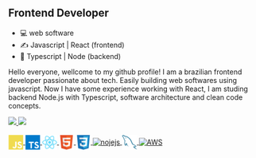 ## Frontend Developer

- 💻 web software
- ✍ Javascript | React (frontend)
- 🌱 Typescript | Node (backend)

Hello everyone, wellcome to my github profile!
I am a brazilian frontend developer passionate about tech. Easily building web softwares using javascript. Now I have some experience working with React, I am studing backend Node.js with Typescript, software architecture and clean code concepts.

<div>
  <a href="https://github.com/joaocorreia1" />
  <img height="150em" src="https://github-readme-stats.vercel.app/api?username=joaocorreia1&show_icons=true&theme=tokyonight&include_all_commits=true&count_private=true"   />
  <img height="150em" src="https://github-readme-stats.vercel.app/api/top-langs/?username=joaocorreia1&layout=compact&langs_count=7&theme=tokyonight" />
</div>
<div style="display: inline_block"><br>
  <img align="center" alt="javascript" height="30" width="auto" src="https://raw.githubusercontent.com/devicons/devicon/master/icons/javascript/javascript-plain.svg" />
  <img align="center" alt="typescript" height="30" width="auto" src="https://raw.githubusercontent.com/devicons/devicon/master/icons/typescript/typescript-plain.svg" />
  <img align="center" alt="React" height="30" width="auto" src="https://raw.githubusercontent.com/devicons/devicon/master/icons/react/react-original.svg" />
  <img align="center" alt="HTML" height="30" width="auto" src="https://raw.githubusercontent.com/devicons/devicon/master/icons/html5/html5-original.svg" />
  <img align="center" alt="CSS" height="30" width="auto" src="https://raw.githubusercontent.com/devicons/devicon/master/icons/css3/css3-original.svg" />
  <img align="center" alt="nojejs" height="30" width="auto" src="https://cdn.jsdelivr.net/gh/devicons/devicon/icons/nodejs/nodejs-original.svg" />
  <img align="center" alt="MySQL" height="30" width="auto" src="https://raw.githubusercontent.com/devicons/devicon/master/icons/mysql/mysql-original.svg" />
  <img align="center" alt="AWS" height="30" width="auto" src="https://cdn.jsdelivr.net/gh/devicons/devicon/icons/amazonwebservices/amazonwebservices-original.svg" />     
</div>
